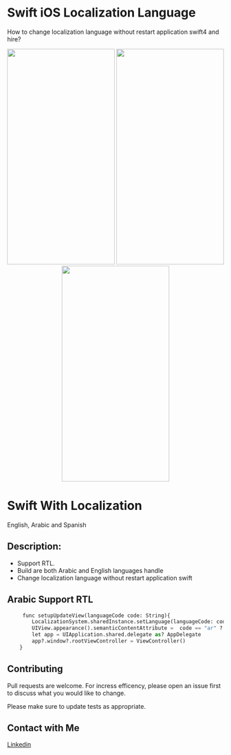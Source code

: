 # Swift iOS Localization Language
How to change localization language without restart application swift4 and hire?

<p align="center">
  <img width="250" height="500" src="https://i.imgur.com/Xr9KGde.png">
  <img width="250" height="500" src="https://i.imgur.com/RUKXaWg.png">
  <img width="250" height="500" src="https://i.imgur.com/gu05afB.png"> 
</p>


# Swift With Localization 

English, Arabic and Spanish

## Description:

* Support RTL.
* Build are both Arabic and English languages handle
* Change localization language without restart application swift

## Arabic Support RTL

```python
     func setupUpdateView(languageCode code: String){
        LocalizationSystem.sharedInstance.setLanguage(languageCode: code)
        UIView.appearance().semanticContentAttribute =  code == "ar" ? .forceRightToLeft :  .forceLeftToRight
        let app = UIApplication.shared.delegate as? AppDelegate
        app?.window?.rootViewController = ViewController()
    }
```

## Contributing
Pull requests are welcome. For incress efficency, please open an issue first to discuss what you would like to change.

Please make sure to update tests as appropriate.


## Contact with Me
[Linkedin](https://www.linkedin.com/in/nazmulkp/)
